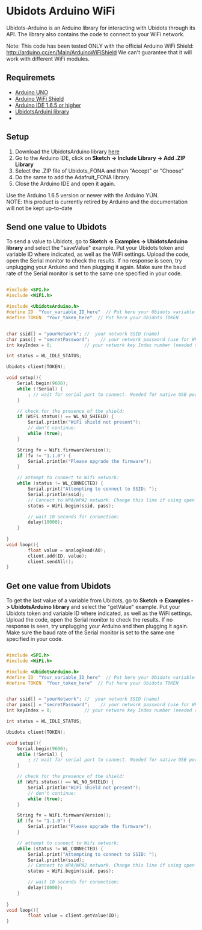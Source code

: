 # Ubidots Arduino WiFi 

Ubidots-Arduino is an Arduino library for interacting with Ubidots through its API. 
The library also contains the code to connect to your WiFi network.

Note: This code has been tested ONLY with the official Arduino WiFi Shield: http://arduino.cc/en/Main/ArduinoWiFiShield
We can't guarantee that it will work with different WiFi modules.

## Requiremets

* [Arduino UNO](https://www.arduino.cc/en/Main/ArduinoBoardUno)
* [Arduino WiFi Shield](https://www.arduino.cc/en/Main/ArduinoWiFiShield)
* [Arduino IDE 1.6.5 or higher](https://www.arduino.cc/en/Main/Software)
* [UbidotsArduini library](https://github.com/ubidots/ubidots-arduino-yun/archive/master.zip)
* []()
## Setup


1. Download the UbidotsArduino library [here](https://github.com/ubidots/ubidots-arduino-wifi/archive/master.zip)
2. Go to the Arduino IDE, click on **Sketch -> Include Library -> Add .ZIP Library**
3. Select the .ZIP file of Ubidots_FONA and then "Accept" or "Choose"
4. Do the same to add the Adafruit_FONA library.
5. Close the Arduino IDE and open it again.

<aside class="alert">
Use the Arduino 1.6.5 version or newer with the Arduino YÚN.
</aside>
<aside class="warning">
NOTE: this product is currently retired by Arduino and the documentation will not be kept up-to-date 
</aside>
    
## Send one value to Ubidots

To send a value to Ubidots, go to **Sketch -> Examples -> UbidotsArduino library** and select the "saveValue" example. 
Put your Ubidots token and variable ID where indicated, as well as the WiFi settings.
Upload the code, open the Serial monitor to check the results. If no response is seen, try unplugging your Arduino and then plugging it again. Make sure the baud rate of the Serial monitor is set to the same one specified in your code.

```c++

#include <SPI.h>
#include <WiFi.h>

#include <UbidotsArduino.h>
#define ID  "Your_variable_ID_here"  // Put here your Ubidots variable ID
#define TOKEN  "Your_token_here"  // Put here your Ubidots TOKEN


char ssid[] = "yourNetwork"; //  your network SSID (name)
char pass[] = "secretPassword";    // your network password (use for WPA, or use as key for WEP)
int keyIndex = 0;            // your network key Index number (needed only for WEP)

int status = WL_IDLE_STATUS;

Ubidots client(TOKEN);

void setup(){
    Serial.begin(9600);
    while (!Serial) {
        ; // wait for serial port to connect. Needed for native USB port only
    }

    // check for the presence of the shield:
    if (WiFi.status() == WL_NO_SHIELD) {
        Serial.println("WiFi shield not present");
        // don't continue:
        while (true);
    }

    String fv = WiFi.firmwareVersion();
    if (fv != "1.1.0") {
        Serial.println("Please upgrade the firmware");
    }

    // attempt to connect to Wifi network:
    while (status != WL_CONNECTED) {
        Serial.print("Attempting to connect to SSID: ");
        Serial.println(ssid);
        // Connect to WPA/WPA2 network. Change this line if using open or WEP network:
        status = WiFi.begin(ssid, pass);

        // wait 10 seconds for connection:
        delay(10000);
    }
        
}
void loop(){
        float value = analogRead(A0);
        client.add(ID, value);
        client.sendAll();
}
```


## Get one value from Ubidots

To get the last value of a variable from Ubidots, go to **Sketch -> Examples -> UbidotsArduino library** and select the "getValue" example. 
Put your Ubidots token and variable ID where indicated, as well as the WiFi settings.
Upload the code, open the Serial monitor to check the results. If no response is seen, try unplugging your Arduino and then plugging it again. Make sure the baud rate of the Serial monitor is set to the same one specified in your code.

```c++

#include <SPI.h>
#include <WiFi.h>

#include <UbidotsArduino.h>
#define ID  "Your_variable_ID_here"  // Put here your Ubidots variable ID
#define TOKEN  "Your_token_here"  // Put here your Ubidots TOKEN


char ssid[] = "yourNetwork"; //  your network SSID (name)
char pass[] = "secretPassword";    // your network password (use for WPA, or use as key for WEP)
int keyIndex = 0;            // your network key Index number (needed only for WEP)

int status = WL_IDLE_STATUS;

Ubidots client(TOKEN);

void setup(){
	Serial.begin(9600);
	while (!Serial) {
		; // wait for serial port to connect. Needed for native USB port only
	}

	// check for the presence of the shield:
	if (WiFi.status() == WL_NO_SHIELD) {
		Serial.println("WiFi shield not present");
		// don't continue:
		while (true);
	}

	String fv = WiFi.firmwareVersion();
	if (fv != "1.1.0") {
		Serial.println("Please upgrade the firmware");
	}

	// attempt to connect to Wifi network:
	while (status != WL_CONNECTED) {
		Serial.print("Attempting to connect to SSID: ");
		Serial.println(ssid);
		// Connect to WPA/WPA2 network. Change this line if using open or WEP network:
		status = WiFi.begin(ssid, pass);

		// wait 10 seconds for connection:
		delay(10000);
	}
		
}
void loop(){
		float value = client.getValue(ID);
}
```

